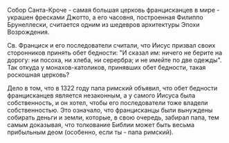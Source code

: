 Собор Санта-Кроче - самая большая церковь францисканцев в мире - украшен фресками Джотто, а его часовня, построенная Филиппо Брунеллески, считается одним из шедевров архитектуры Эпохи Возрождения.

Св. Франциск и его последователи считали, что Иисус призвал своих сторонников принять обет бедности: "И сказал им: ничего не берите на дорогу: ни посоха, ни хлеба, ни серербра; и не имейте по две одежды". Так откуда у монахов-католиков, принявших обет бедности, такая роскошная церковь?

Дело в том, что в 1322 году папа римский объявил, что обет бедности францисканцев является незаконным, а у самого Иисуса была собственность, и он хотел, чтобы его последователи тоже владели собственностью. Это означало, что францисканцы были вынуждены собирать деньги и земли, которые, в свою очередь, забирал папа, тем самым доказывая, что толкование Библии может быть весьма прибыльным деом (особенно, если ты - папа римский).
